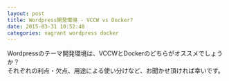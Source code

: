 ```yaml
---
layout: post
title: Wordpress開発環境 - VCCW vs Docker?
date: 2015-03-31 10:52:48
categories: vagrant wordpress docker
---
```

<p>Wordpressのテーマ開発環境は、VCCWとDockerのどちらがオススメでしょうか？<br>
それぞれの利点・欠点、用途による使い分けなど、お聞かせ頂ければ幸いです。</p>
